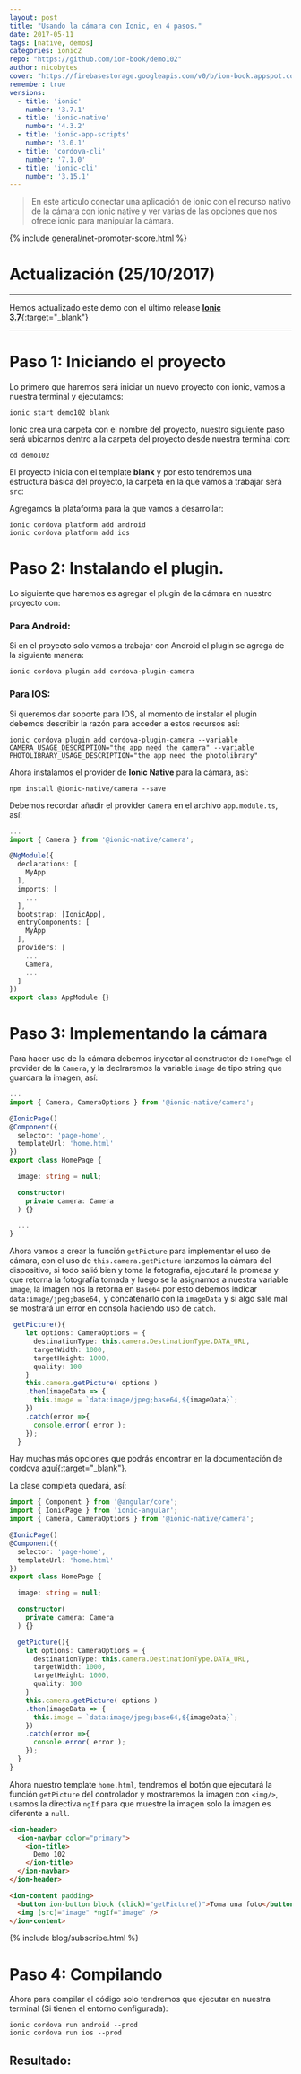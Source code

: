 ```yaml
---
layout: post
title: "Usando la cámara con Ionic, en 4 pasos."
date: 2017-05-11
tags: [native, demos]
categories: ionic2
repo: "https://github.com/ion-book/demo102"
author: nicobytes
cover: "https://firebasestorage.googleapis.com/v0/b/ion-book.appspot.com/o/posts%2F2017-10-27-camera-and-ionic%2Fcover.jpg?alt=media&token=ced4b24b-3a0e-437f-8163-ffe9e25078b0"
remember: true
versions:
  - title: 'ionic'
    number: '3.7.1'
  - title: 'ionic-native'
    number: '4.3.2'
  - title: 'ionic-app-scripts'
    number: '3.0.1'
  - title: 'cordova-cli'
    number: '7.1.0'
  - title: 'ionic-cli'
    number: '3.15.1'
---
```


> En este artículo conectar una aplicación de ionic con el recurso nativo de la cámara con ionic native y ver varias de las opciones que nos ofrece ionic para manipular la cámara.

<amp-img width="810" height="540" layout="responsive" src="https://firebasestorage.googleapis.com/v0/b/ion-book.appspot.com/o/posts%2F2017-10-27-camera-and-ionic%2Fcover.jpg?alt=media&token=ced4b24b-3a0e-437f-8163-ffe9e25078b0"></amp-img>

{% include general/net-promoter-score.html %} 

# Actualización (25/10/2017)
<hr/>

Hemos actualizado este demo con el último release [**Ionic 3.7**](https://www.ion-book.com/blog/news/ionic-3-7/){:target="_blank"}
<hr/>


# Paso 1: Iniciando el proyecto

Lo primero que haremos será iniciar un nuevo proyecto con ionic, vamos a nuestra terminal y ejecutamos:

```
ionic start demo102 blank
```

Ionic crea una carpeta con el nombre del proyecto, nuestro siguiente paso será ubicarnos dentro a la carpeta del proyecto desde nuestra terminal con:

```
cd demo102
```

El proyecto inicia con el template **blank** y por esto tendremos una estructura básica del proyecto, la carpeta en la que vamos a trabajar será `src`:

<div class="row">
  <div class="col col-100 col-md-50 col-lg-50">
    <amp-img width="376" height="183" layout="responsive" src="https://firebasestorage.googleapis.com/v0/b/ion-book.appspot.com/o/posts%2F2017-10-27-camera-and-ionic%2Ftree1.png?alt=media&token=aba780c6-5554-4ee9-b912-511564e883e3"></amp-img>
  </div>
</div>

Agregamos la plataforma para la que vamos a desarrollar:

```
ionic cordova platform add android
ionic cordova platform add ios
```

# Paso 2: Instalando el plugin.

Lo siguiente que haremos es agregar el plugin de la cámara en nuestro proyecto con:

### Para Android:

Si en el proyecto solo vamos a trabajar con Android el plugin se agrega de la siguiente manera:

```
ionic cordova plugin add cordova-plugin-camera
```

### Para IOS:

Si queremos dar soporte para IOS, al momento de instalar el plugin debemos describir la razón para acceder a estos recursos así:

```
ionic cordova plugin add cordova-plugin-camera --variable CAMERA_USAGE_DESCRIPTION="the app need the camera" --variable PHOTOLIBRARY_USAGE_DESCRIPTION="the app need the photolibrary"
```

Ahora instalamos el provider de **Ionic Native** para la cámara, así:

```
npm install @ionic-native/camera --save
```

Debemos recordar añadir el provider `Camera` en el archivo `app.module.ts`, así:

```ts
...
import { Camera } from '@ionic-native/camera';

@NgModule({
  declarations: [
    MyApp
  ],
  imports: [
    ...
  ],
  bootstrap: [IonicApp],
  entryComponents: [
    MyApp
  ],
  providers: [
    ...
    Camera,
    ...
  ]
})
export class AppModule {}
```

# Paso 3: Implementando la cámara

Para hacer uso de la cámara debemos inyectar al constructor de `HomePage` el provider de la `Camera`, y la declraremos la variable `image` de tipo string que guardara la imagen, así:

```ts
...
import { Camera, CameraOptions } from '@ionic-native/camera';

@IonicPage()
@Component({
  selector: 'page-home',
  templateUrl: 'home.html'
})
export class HomePage {

  image: string = null;

  constructor(
    private camera: Camera
  ) {}

  ...
}
```

Ahora vamos a crear la función `getPicture` para implementar el uso de cámara, con el uso de `this.camera.getPicture` lanzamos la cámara del dispositivo, si todo salió bien y toma la fotografía, ejecutará la promesa y que retorna la fotografía tomada y luego se la asignamos a nuestra variable `image`, la imagen nos la retorna en `Base64` por esto debemos indicar `data:image/jpeg;base64,` y concatenarlo con la `imageData` y si algo sale mal se mostrará un error en consola haciendo uso de `catch`.

```ts
 getPicture(){
    let options: CameraOptions = {
      destinationType: this.camera.DestinationType.DATA_URL,
      targetWidth: 1000,
      targetHeight: 1000,
      quality: 100
    }
    this.camera.getPicture( options )
    .then(imageData => {
      this.image = `data:image/jpeg;base64,${imageData}`;
    })
    .catch(error =>{
      console.error( error );
    });
  }
```

Hay muchas más opciones que podrás encontrar en la documentación de cordova [aquí](https://github.com/apache/cordova-plugin-camera#cameracameraoptions--object){:target="_blank"}. 

La clase completa quedará, así:

```ts
import { Component } from '@angular/core';
import { IonicPage } from 'ionic-angular';
import { Camera, CameraOptions } from '@ionic-native/camera';

@IonicPage()
@Component({
  selector: 'page-home',
  templateUrl: 'home.html'
})
export class HomePage {

  image: string = null;

  constructor(
    private camera: Camera
  ) {}

  getPicture(){
    let options: CameraOptions = {
      destinationType: this.camera.DestinationType.DATA_URL,
      targetWidth: 1000,
      targetHeight: 1000,
      quality: 100
    }
    this.camera.getPicture( options )
    .then(imageData => {
      this.image = `data:image/jpeg;base64,${imageData}`;
    })
    .catch(error =>{
      console.error( error );
    });
  }
}
```


Ahora nuestro template `home.html`, tendremos el botón que ejecutará la función `getPicture` del controlador y mostraremos la imagen con `<img/>`, usamos la directiva `ngIf` para que muestre la imagen solo la imagen es diferente a `null`.

```html
<ion-header>
  <ion-navbar color="primary">
    <ion-title>
      Demo 102
    </ion-title>
  </ion-navbar>
</ion-header>

<ion-content padding>
  <button ion-button block (click)="getPicture()">Toma una foto</button>
  <img [src]="image" *ngIf="image" />
</ion-content>
```

{% include blog/subscribe.html %}

# Paso 4: Compilando

Ahora para compilar el código solo tendremos que ejecutar en nuestra terminal (Si tienen el entorno configurada):

```
ionic cordova run android --prod
ionic cordova run ios --prod
```

## Resultado:

<div class="row wrap">
  <div class="col col-100 col-md-33 col-lg-33">
    <amp-img width="720" height="1280" layout="responsive" src="https://firebasestorage.googleapis.com/v0/b/ion-book.appspot.com/o/posts%2F2017-10-27-camera-and-ionic%2Fscreen1.jpg?alt=media&token=b2170b48-4385-4d86-9651-33abc5c7d74c"></amp-img>
  </div>
  <div class="col col-100 col-md-33 col-lg-33">
    <amp-img width="720" height="1280" layout="responsive" src="https://firebasestorage.googleapis.com/v0/b/ion-book.appspot.com/o/posts%2F2017-10-27-camera-and-ionic%2Fscreen2.jpg?alt=media&token=506bc1e3-891e-45f4-8021-894b497ec12e"></amp-img>
  </div>
  <div class="col col-100 col-md-33 col-lg-33">
    <amp-img width="720" height="1280" layout="responsive" src="https://firebasestorage.googleapis.com/v0/b/ion-book.appspot.com/o/posts%2F2017-10-27-camera-and-ionic%2Fscreen3.jpg?alt=media&token=b2170b48-4385-4d86-9651-33abc5c7d74c"></amp-img>
  </div>
</div>
<br>